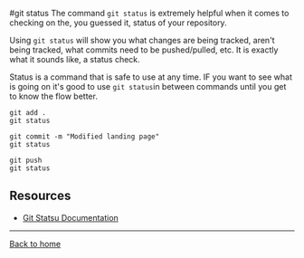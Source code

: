 #git status
The command `git status` is extremely helpful when it comes to checking on the, you guessed it, status of your repository.

Using `git status` will show you what changes are being tracked, aren't being tracked, what commits need to be pushed/pulled, etc.
It is exactly what it sounds like, a status check.

Status is a command that is safe to use at any time.
IF you want to see what is going on it's good to use `git status`in between commands until you get to know the flow better.
```
git add .
git status

git commit -m "Modified landing page"
git status

git push
git status
```
## Resources
- [Git Statsu Documentation](https./git-scm.com/docs/git-status)
---
[Back to home](../README.md)
